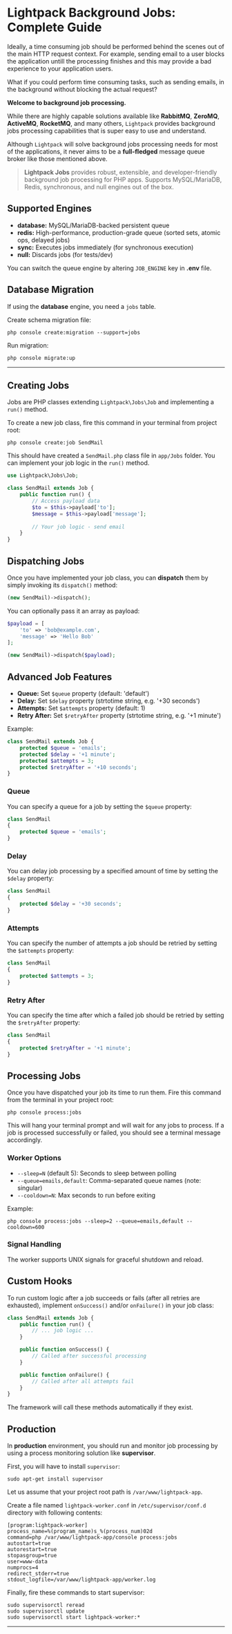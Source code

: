 # Lightpack Background Jobs: Complete Guide

Ideally, a time consuming job should be performed behind the scenes out of the main HTTP request context. For example, sending email to a user blocks the application untill the processing finishes and this may provide a bad experience to your application users. 

What if you could perform time consuming tasks, such as sending emails, in the background without blocking the actual request? 

**Welcome to background job processing.**

While there are highly capable solutions available like **RabbitMQ**, **ZeroMQ**, **ActiveMQ**, **RocketMQ**, and many others, `Lightpack` provides background jobs processing capabilities that is super easy to use and understand. 

Although `Lightpack` will solve background jobs processing needs for most of the applications, it never aims to be a **full-fledged** message queue broker like those mentioned above.

> **Lightpack Jobs** provides robust, extensible, and developer-friendly background job processing for PHP apps. Supports MySQL/MariaDB, Redis, synchronous, and null engines out of the box.

## Supported Engines
- **database:** MySQL/MariaDB-backed persistent queue
- **redis:** High-performance, production-grade queue (sorted sets, atomic ops, delayed jobs)
- **sync:** Executes jobs immediately (for synchronous execution)
- **null:** Discards jobs (for tests/dev)

You can switch the queue engine by altering `JOB_ENGINE` key in **.env** file.

## Database Migration

If using the **database** engine, you need a `jobs` table. 

Create schema migration file:

```cli
php console create:migration --support=jobs
```

Run migration:

```cli
php console migrate:up
```

---

## Creating Jobs

Jobs are PHP classes extending `Lightpack\Jobs\Job` and implementing a `run()` method. 

To create a new job class, fire this command in your terminal from project root:

```terminal
php console create:job SendMail
```

This should have created a `SendMail.php` class file in `app/Jobs` folder. You can implement your job logic in the `run()` method.



```php
use Lightpack\Jobs\Job;

class SendMail extends Job {
    public function run() {
        // Access payload data
        $to = $this->payload['to'];
        $message = $this->payload['message'];
        
        // Your job logic - send email
    }
}
```

## Dispatching Jobs

Once you have implemented your job class, you can **dispatch** them by simply invoking its `dispatch()` method:

```php
(new SendMail)->dispatch();
```

You can optionally pass it an array as payload:

```php
$payload = [
    'to' => 'bob@example.com',
    'message' => 'Hello Bob'
];

(new SendMail)->dispatch($payload);
```

## Advanced Job Features
- **Queue:** Set `$queue` property (default: 'default')
- **Delay:** Set `$delay` property (strtotime string, e.g. '+30 seconds')
- **Attempts:** Set `$attempts` property (default: 1)
- **Retry After:** Set `$retryAfter` property (strtotime string, e.g. '+1 minute')

Example:
```php
class SendMail extends Job {
    protected $queue = 'emails';
    protected $delay = '+1 minute';
    protected $attempts = 3;
    protected $retryAfter = '+10 seconds';
}
```

### Queue

You can specify a queue for a job by setting the `$queue` property:

```php
class SendMail
{
    protected $queue = 'emails';
}
```

### Delay

You can delay job processing by a specified amount of time by setting the `$delay` property:

```php
class SendMail
{
    protected $delay = '+30 seconds';
}
```

### Attempts

You can specify the number of attempts a job should be retried by setting the `$attempts` property:

```php
class SendMail
{
    protected $attempts = 3;
}
```

### Retry After

You can specify the time after which a failed job should be retried by setting the `$retryAfter` property:

```php
class SendMail
{
    protected $retryAfter = '+1 minute';
}
```

## Processing Jobs

Once you have dispatched your job its time to run them. Fire this command from the terminal in your project root:

```terminal
php console process:jobs
```

This will hang your terminal prompt and will wait for any jobs to process. If a job is processed successfully or failed, you should see a terminal message accordingly.

### Worker Options
- `--sleep=N` (default 5): Seconds to sleep between polling
- `--queue=emails,default`: Comma-separated queue names (note: singular)
- `--cooldown=N`: Max seconds to run before exiting

Example:
```cli
php console process:jobs --sleep=2 --queue=emails,default --cooldown=600
```

### Signal Handling
The worker supports UNIX signals for graceful shutdown and reload.

## Custom Hooks

To run custom logic after a job succeeds or fails (after all retries are exhausted), implement `onSuccess()` and/or `onFailure()` in your job class:

```php
class SendMail extends Job {
    public function run() {
        // ... job logic ...
    }

    public function onSuccess() {
        // Called after successful processing
    }

    public function onFailure() {
        // Called after all attempts fail
    }
}
```

The framework will call these methods automatically if they exist.

## Production

In  **production** environment, you should run and monitor job processing by using a process monitoring solution like **supervisor**.

First, you will have to install `supervisor`:

```terminal
sudo apt-get install supervisor
```

Let us assume that your project root path is `/var/www/lightpack-app`.

Create a file named `lightpack-worker.conf` in `/etc/supervisor/conf.d` directory with following contents:

```text
[program:lightpack-worker]
process_name=%(program_name)s_%(process_num)02d
command=php /var/www/lightpack-app/console process:jobs
autostart=true
autorestart=true
stopasgroup=true
user=www-data
numprocs=4
redirect_stderr=true
stdout_logfile=/var/www/lightpack-app/worker.log
```

Finally, fire these commands to start supervisor:

```terminal
sudo supervisorctl reread
sudo supervisorctl update
sudo supervisorctl start lightpack-worker:*
```

---